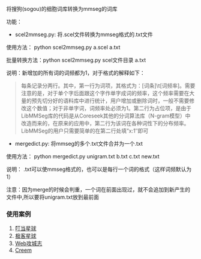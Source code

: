 将搜狗(sogou)的细胞词库转换为mmseg的词库

功能：

 - scel2mmseg.py: 将.scel文件转换为mmseg格式的.txt文件
 
 使用方法： python scel2mmseg.py a.scel a.txt

 批量转换方法：python scel2mmseg.py scel文件目录 a.txt
 
 说明：新增加的所有词的词频都为1，对于格式的解释如下：
> 每条记录分两行。其中，第一行为词项，其格式为：[词条]\t[词频率]。需要注意的是，对于单个字后面跟这个字作单字成词的频率，这个频率需要在大量的预先切分好的语料库中进行统计，用户增加或删除词时，一般不需要修改这个数值；对于非单字词，词频率处必须为1。第二行为占位项，是由于LibMMSeg库的代码是从Coreseek其他的分词算法库（N-gram模型）中改造而来的，在原来的应用中，第二行为该词在各种词性下的分布频率。LibMMSeg的用户只需要简单的在第二行处填”x:1″即可

 - mergedict.py: 将mmseg的多个.txt文件合并为一个.txt
 
 使用方法： python mergedict.py unigram.txt b.txt c.txt new.txt
 
 说明： .txt可以使mmseg格式的，也可以是每行一个词的格式（这样词频默认为1）
 
 注意：因为merge的时候会判重，一个词在前面出现过，就不会追加到新产生的文件中,所以要将unigram.txt放到最前面



### 使用案例
1. [叮当星球](https://www.aboutstudy.net)
2. [极客星球](https://www.geekshared.com)
3. [Web攻城志](http://blog.vimge.com)
4. [Creem](https://www.creem.io/bip/geekshared)



